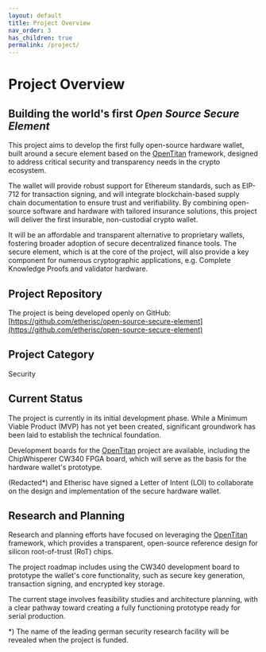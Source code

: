 ```yaml
---
layout: default
title: Project Overview
nav_order: 3
has_children: true
permalink: /project/
---
```


# Project Overview

## Building the world's first *Open Source Secure Element*

This project aims to develop the first fully open-source hardware wallet, built around a secure element based on the [OpenTitan](https://opentitan.org/) framework, designed to address critical security and transparency needs in the crypto ecosystem.

The wallet will provide robust support for Ethereum standards, such as EIP-712 for transaction signing, and will integrate blockchain-based supply chain documentation to ensure trust and verifiability. By combining open-source software and hardware with tailored insurance solutions, this project will deliver the first insurable, non-custodial crypto wallet.

It will be an affordable and transparent alternative to proprietary wallets, fostering broader adoption of secure decentralized finance tools. The secure element, which is at the core of the project, will also provide a key component for numerous cryptographic applications, e.g. Complete Knowledge Proofs and validator hardware.

## Project Repository

The project is being developed openly on GitHub: [https://github.com/etherisc/open-source-secure-element](https://github.com/etherisc/open-source-secure-element)

## Project Category

Security

## Current Status

The project is currently in its initial development phase. While a Minimum Viable Product (MVP) has not yet been created, significant groundwork has been laid to establish the technical foundation.

Development boards for the [OpenTitan](https://opentitan.org/) project are available, including the ChipWhisperer CW340 FPGA board, which will serve as the basis for the hardware wallet's prototype.

(Redacted*) and Etherisc have signed a Letter of Intent (LOI) to collaborate on the design and implementation of the secure hardware wallet.

## Research and Planning

Research and planning efforts have focused on leveraging the [OpenTitan](https://opentitan.org/) framework, which provides a transparent, open-source reference design for silicon root-of-trust (RoT) chips.

The project roadmap includes using the CW340 development board to prototype the wallet's core functionality, such as secure key generation, transaction signing, and encrypted key storage.

The current stage involves feasibility studies and architecture planning, with a clear pathway toward creating a fully functioning prototype ready for serial production. 


*) The name of the leading german security research facility will be revealed when the project is funded.